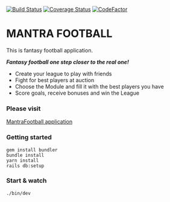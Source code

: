 [![Build Status](https://travis-ci.com/yurak/fanta.svg?branch=master)](https://travis-ci.com/yurak/fanta)
[![Coverage Status](https://coveralls.io/repos/github/yurak/fanta/badge.svg?branch=master)](https://coveralls.io/github/yurak/fanta?branch=master)
[![CodeFactor](https://www.codefactor.io/repository/github/yurak/fanta/badge)](https://www.codefactor.io/repository/github/yurak/fanta)

# MANTRA FOOTBALL

This is fantasy football application.

**_Fantasy football one step closer to the real one!_**

- Create your league to play with friends
- Fight for best players at auction
- Choose the Module and fill it with the best players you have
- Score goals, receive bonuses and win the League

### Please visit

[MantraFootball application](http://mantrafootball.org/)

### Getting started

```
gem install bundler
bundle install
yarn install
rails db:setup
```

### Start & watch

```
./bin/dev
```
